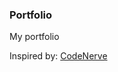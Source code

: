 ### Portfolio

My portfolio

Inspired by: [CodeNerve](https://github.com/CodeNerve/CodeNerve.github.io)
